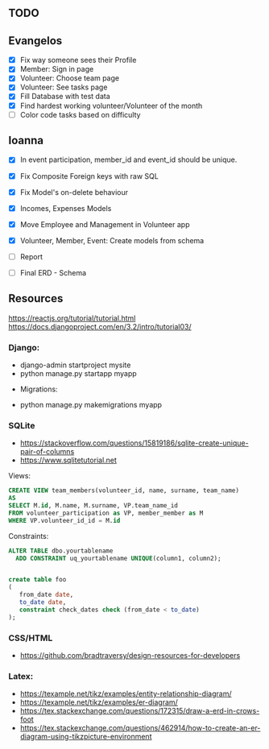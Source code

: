 ## TODO

## Evangelos
- [X] Fix way someone sees their Profile
- [X] Member: Sign in page
- [X] Volunteer: Choose team page
- [X] Volunteer: See tasks page
- [X] Fill Database with test data
- [X] Find hardest working volunteer/Volunteer of the month
- [ ] Color code tasks based on difficulty

## Ioanna
- [X] In event participation, member_id and event_id should be unique.
- [X] Fix Composite Foreign keys with raw SQL
- [X] Fix Model's on-delete behaviour
- [X] Incomes, Expenses Models
- [X] Move Employee and Management in Volunteer app
- [X] Volunteer, Member, Event: Create models from schema
- [ ] Report
- [ ] Final ERD - Schema


## Resources

https://reactjs.org/tutorial/tutorial.html
https://docs.djangoproject.com/en/3.2/intro/tutorial03/

### Django:

* django-admin startproject mysite
* python manage.py startapp myapp

- Migrations:

* python manage.py makemigrations myapp

### SQLite

* https://stackoverflow.com/questions/15819186/sqlite-create-unique-pair-of-columns
* https://www.sqlitetutorial.net

Views:

```sql
CREATE VIEW team_members(volunteer_id, name, surname, team_name)
AS
SELECT M.id, M.name, M.surname, VP.team_name_id
FROM volunteer_participation as VP, member_member as M
WHERE VP.volunteer_id_id = M.id
```

Constraints:

```sql
ALTER TABLE dbo.yourtablename
  ADD CONSTRAINT uq_yourtablename UNIQUE(column1, column2);


create table foo
(
   from_date date,
   to_date date,
   constraint check_dates check (from_date < to_date)
);
```

### CSS/HTML

* https://github.com/bradtraversy/design-resources-for-developers

### Latex:

* https://texample.net/tikz/examples/entity-relationship-diagram/
* https://texample.net/tikz/examples/er-diagram/
* https://tex.stackexchange.com/questions/172315/draw-a-erd-in-crows-foot
* https://tex.stackexchange.com/questions/462914/how-to-create-an-er-diagram-using-tikzpicture-environment
